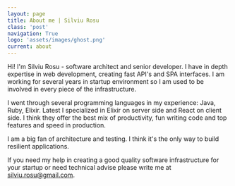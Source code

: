 ```yaml
---
layout: page
title: About me | Silviu Rosu
class: 'post'
navigation: True
logo: 'assets/images/ghost.png'
current: about
---
```


Hi! I'm Silviu Rosu - software architect and senior developer. I have in depth expertise in web development, creating fast API's and SPA interfaces. I am working for several years in startup environment so I am used to be involved in every piece of the infrastructure.

I went through several programming languages in my experience: Java, Ruby, Elixir. Latest I specialized in Elixir on server side and React on client side. I think they offer the best mix of productivity, fun writing code and top features and speed in production.

I am a big fan of architecture and testing. I think it's the only way to build resilient applications.

If you need my help in creating a good quality software infrastructure for your startup or need technical advise please write me at silviu.rosu@gmail.com.
